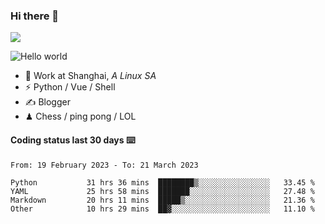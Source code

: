 ### Hi there 👋
![](https://komarev.com/ghpvc/?username=Xuhandsome)


<img src="https://github-readme-stats.vercel.app/api?username=XuHandsome&show_icons=true&theme=merko" alt="Hello world">

<br/>

- 🍻  Work at Shanghai, _A Linux SA_
- ⚡  Python / Vue / Shell
- ✍️  Blogger
- ♟  Chess / ping pong / LOL

#### Coding status last 30 days ⌨️

<!--START_SECTION:waka-->

```text
From: 19 February 2023 - To: 21 March 2023

Python           31 hrs 36 mins  ████████▒░░░░░░░░░░░░░░░░   33.45 %
YAML             25 hrs 58 mins  ███████░░░░░░░░░░░░░░░░░░   27.48 %
Markdown         20 hrs 11 mins  █████▒░░░░░░░░░░░░░░░░░░░   21.36 %
Other            10 hrs 29 mins  ██▓░░░░░░░░░░░░░░░░░░░░░░   11.10 %
```

<!--END_SECTION:waka-->
